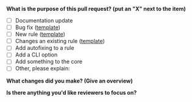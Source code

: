 <!--
    ESLint adheres to the [JS Foundation Code of Conduct](https://js.foundation/community/code-of-conduct).
-->

**What is the purpose of this pull request? (put an "X" next to the item)**

- [ ] Documentation update
- [ ] Bug fix ([template](https://raw.githubusercontent.com/eslint/eslint/master/templates/bug-report.md))
- [ ] New rule ([template](https://raw.githubusercontent.com/eslint/eslint/master/templates/rule-proposal.md))
- [ ] Changes an existing rule ([template](https://raw.githubusercontent.com/eslint/eslint/master/templates/rule-change-proposal.md))
- [ ] Add autofixing to a rule
- [ ] Add a CLI option
- [ ] Add something to the core
- [ ] Other, please explain:

<!--
    If the item you've checked above has a template, please paste the template questions below and answer them. (If this pull request is addressing an issue, you can just paste a link to the issue here instead.)
-->

<!--
    Please ensure your pull request is ready:

    - Read the pull request guide (https://eslint.org/docs/developer-guide/contributing/pull-requests)
    - Include tests for this change
    - Update documentation for this change (if appropriate)
-->

<!--
    The following is required for all pull requests:
-->

**What changes did you make? (Give an overview)**


**Is there anything you'd like reviewers to focus on?**


